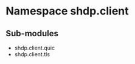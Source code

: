 Namespace shdp.client
=====================

Sub-modules
-----------
* shdp.client.quic
* shdp.client.tls